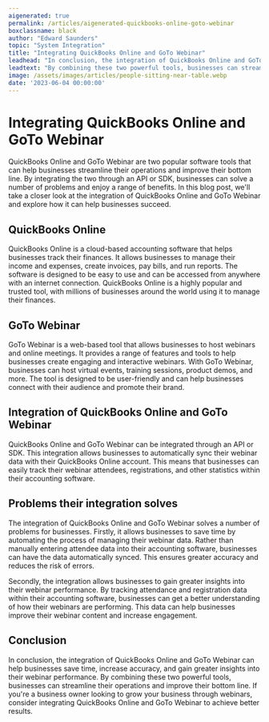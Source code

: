 ```yaml
---
aigenerated: true
permalink: /articles/aigenerated-quickbooks-online-goto-webinar
boxclassname: black
author: "Edward Saunders"
topic: "System Integration"
title: "Integrating QuickBooks Online and GoTo Webinar"
leadhead: "In conclusion, the integration of QuickBooks Online and GoTo Webinar can help businesses save time, increase accuracy, and gain greater insights into their webinar performance"
leadtext: "By combining these two powerful tools, businesses can streamline their operations and improve their bottom line. If you're a business owner looking to grow your business through webinars, consider integrating QuickBooks Online and GoTo Webinar to achieve better results."
image: /assets/images/articles/people-sitting-near-table.webp
date: '2023-06-04 00:00:00'
---
```

<div class="arttext">        <h1>Integrating QuickBooks Online and GoTo Webinar</h1>
        <p>
            QuickBooks Online and GoTo Webinar are two popular software tools that can help businesses streamline their operations and improve their bottom line. By integrating the two through an API or SDK, businesses can solve a number of problems and enjoy a range of benefits. In this blog post, we'll take a closer look at the integration of QuickBooks Online and GoTo Webinar and explore how it can help businesses succeed.
        </p>
        <h2>QuickBooks Online</h2>
        <p>
            QuickBooks Online is a cloud-based accounting software that helps businesses track their finances. It allows businesses to manage their income and expenses, create invoices, pay bills, and run reports. The software is designed to be easy to use and can be accessed from anywhere with an internet connection. QuickBooks Online is a highly popular and trusted tool, with millions of businesses around the world using it to manage their finances.
        </p>
        <h2>GoTo Webinar</h2>
        <p>
            GoTo Webinar is a web-based tool that allows businesses to host webinars and online meetings. It provides a range of features and tools to help businesses create engaging and interactive webinars. With GoTo Webinar, businesses can host virtual events, training sessions, product demos, and more. The tool is designed to be user-friendly and can help businesses connect with their audience and promote their brand.
        </p>
        <h2>Integration of QuickBooks Online and GoTo Webinar</h2>
        <p>
            QuickBooks Online and GoTo Webinar can be integrated through an API or SDK. This integration allows businesses to automatically sync their webinar data with their QuickBooks Online account. This means that businesses can easily track their webinar attendees, registrations, and other statistics within their accounting software.
        </p>
        <h2>Problems their integration solves</h2>
        <p>
            The integration of QuickBooks Online and GoTo Webinar solves a number of problems for businesses. Firstly, it allows businesses to save time by automating the process of managing their webinar data. Rather than manually entering attendee data into their accounting software, businesses can have the data automatically synced. This ensures greater accuracy and reduces the risk of errors.
        </p>
        <p>
            Secondly, the integration allows businesses to gain greater insights into their webinar performance. By tracking attendance and registration data within their accounting software, businesses can get a better understanding of how their webinars are performing. This data can help businesses improve their webinar content and increase engagement.
        </p>
        <h2>Conclusion</h2>
        <p>
            In conclusion, the integration of QuickBooks Online and GoTo Webinar can help businesses save time, increase accuracy, and gain greater insights into their webinar performance. By combining these two powerful tools, businesses can streamline their operations and improve their bottom line. If you're a business owner looking to grow your business through webinars, consider integrating QuickBooks Online and GoTo Webinar to achieve better results.
        </p>
</div>